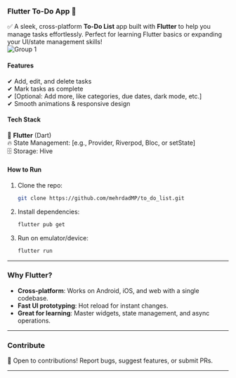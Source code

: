 ### **Flutter To-Do App** 📱  
✅ A sleek, cross-platform **To-Do List** app built with **Flutter** to help you manage tasks effortlessly. Perfect for learning Flutter basics or expanding your UI/state management skills!  
![Group 1](https://github.com/user-attachments/assets/cf68c4b4-a63a-450b-bbf7-0d84abafc225)


#### **Features**  
✔ Add, edit, and delete tasks  
✔ Mark tasks as complete  
✔ [Optional: Add more, like categories, due dates, dark mode, etc.]  
✔ Smooth animations & responsive design  

#### **Tech Stack**  
📱 **Flutter** (Dart)  
🔥 State Management: [e.g., Provider, Riverpod, Bloc, or setState]  
🗄️ Storage: Hive 

#### **How to Run**  
1. Clone the repo:  
   ```bash
   git clone https://github.com/mehrdadMP/to_do_list.git
   ```  
2. Install dependencies:  
   ```bash
   flutter pub get
   ```  
3. Run on emulator/device:  
   ```bash
   flutter run
   ```  

---

### **Why Flutter?**  
- **Cross-platform**: Works on Android, iOS, and web with a single codebase.  
- **Fast UI prototyping**: Hot reload for instant changes.  
- **Great for learning**: Master widgets, state management, and async operations.  

---

### **Contribute**  
🤝 Open to contributions! Report bugs, suggest features, or submit PRs.  

--- 
